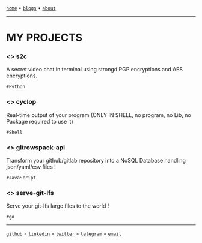 <!DOCTYPE html>
<html data-color-scheme="dark">
    <head>
        <meta charSet="utf-8" />
        <link href="/favicon.ico" rel="icon" />
        <link rel="canonical" href="https://sanixdk.xyz" />
        <meta content="initial-scale=1.0,width=device-width" name="viewport" />
        <meta content="#131516" name="theme-color" />
        <meta http-equiv="content-language" content="en-us,fr"/>
        <link rel="stylesheet" href="https://matcha.mizu.sh/matcha.css">
        <title>sanix blog</title>
        <style> article{margin: 0px} article img { width: 100%; max-height: 10em; object-fit: cover; }</style>
        <meta property="og:url" content="https://sanixdk.xyz/" />
        <meta property="og:type" content="website" />
        <meta property="og:title" content="dk's blog." />
        <meta property="og:description" content="dk's blog." />
        <meta property="twitter:url" content="https://sanixdk.xyz/">
        <meta property="twitter:domain" content="sanixdk.xyz">
        <meta name="twitter:title" content="dk's blog.">
    </head>
<body>

<div class="container">
    <br>

[`home`](/) •  [`blogs`](/blogs/) <!-- lazy guy, will code this later, • [`projects`](/projects/) --> • [`about`](/about)


----


# MY PROJECTS

### <> s2c
A secret video chat in terminal using strongd PGP encryptions and AES encryptions.

`#Python`

### <> cyclop
Real-time output of your program (ONLY IN SHELL, no program, no Lib, no Package required to use it)

`#Shell`

### <> gitrowspack-api
Transform your github/gitlab repository into a NoSQL Database handling json/yaml/csv files !

`#JavaScript`

### <> serve-git-lfs
Serve your git-lfs large files to the world !

`#go`

----

[`github`](https://github.com/sanix-darker "Where i sleep in term of projects.")
◦ [`linkedin`](https://www.linkedin.com/in/saa-djio-829399121/ "Not activelly maintained.")
◦ [`twitter`](https://twitter.com/sanixdarker "Time to time, posting stuff here.")
◦ [`telegram`](https://t.me/sanixdarker "You can Conctact me here anytime.")
◦ [`email`](mailto:s4nixdk@gmail.com?subject=Hello%20there "You can email me anytime.")
            </div>
        <br/>
    </body>
</html>

